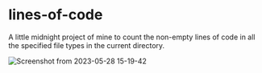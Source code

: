 # lines-of-code

A little midnight project of mine to count the non-empty lines of code in all the specified file types in the current directory. 

![Screenshot from 2023-05-28 15-19-42](https://github.com/ant1isbusy/lines-of-code/assets/115068541/b1651314-c7f3-47f3-9145-f5ccb89db0f7)
